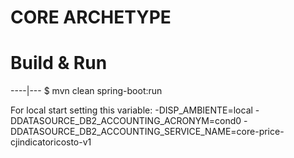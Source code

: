 # CORE ARCHETYPE

# Build & Run
----|---
	$ mvn clean spring-boot:run
	
	
For local start setting this variable:
-DISP_AMBIENTE=local
-DDATASOURCE_DB2_ACCOUNTING_ACRONYM=cond0
-DDATASOURCE_DB2_ACCOUNTING_SERVICE_NAME=core-price-cjindicatoricosto-v1
